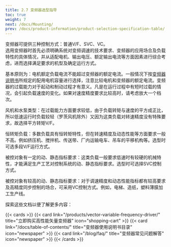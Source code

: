 ```yaml
---
title: 2.7 变频器选型指导
toc: true
weight: 7
next: /docs/Mounting/
prev: /docs/product-information/product-selection-specification-table/
---
```


变频器可提供三种控制方式：普通V/F、SVC、VC。  
选用变频器时首先必须明确系统对变频调速的技术要求、变频器的应用场合及负载特性的具体情况，并从适配电机、输出电压、额定输出电流等方面因素进行综合考虑，进而选择满足要求的机型及确定运行方式。

基本原则为：电机额定负载电流不能超过变频器的额定电流。一般情况下按[变频器说明书](/zh-cn/docs/ "变频器说明书")所规定的配用电机容量进行选择，注意比较电机和变频器的额定电流。变频器的过载能力对于起动和制动过程才有意义。凡是在运行过程中有短时过载的情况，会引起负载速度的变化。如果对速度精度要求比较高时，请考虑放大一个档次。

风机和水泵类型：在过载能力方面要求较低，由于负载转矩与速度的平方成正比，所以低速运行时负载较轻（罗茨风机除外）又因为这类负载对转速精度没有特殊要求，故选择平方转矩V/F。

恒转矩负载：多数负载具有恒转矩特性，但在转速精度及动态性能等方面要求一般不高。例如挤压机、搅拌机、传送带、厂内运输电车、吊车的平移机构等。选型时可选多段V/F运行方式。

被控对象有一定的动、静态指标要求：这类负载一般要求低速时有较硬的机械特性，才能满足生产工艺对控制系统的动、静态指标要求。选型时可选择SVC控制方式。

被控对象有较高的动、静态指标要求：对于调速精度和动态性能指标都有较高要求及高精度同步控制的场合，可采用VC控制方式。例如，电梯、造纸，塑料薄膜加工生产线。

探索这些文档以便了解更多内容：

{{< cards >}}
  {{< card link="/products/vector-variable-frequency-driver/" title="立即购买高性能矢量变频器" icon="shopping-cart" >}}
  {{< card link="/docs/table-of-contents/" title="变频器使用说明书目录" icon="newspaper"  >}}
  {{< card link="/blog/faq/" title="变频器常见问题解答" icon="newspaper" >}}
{{< /cards >}}	
